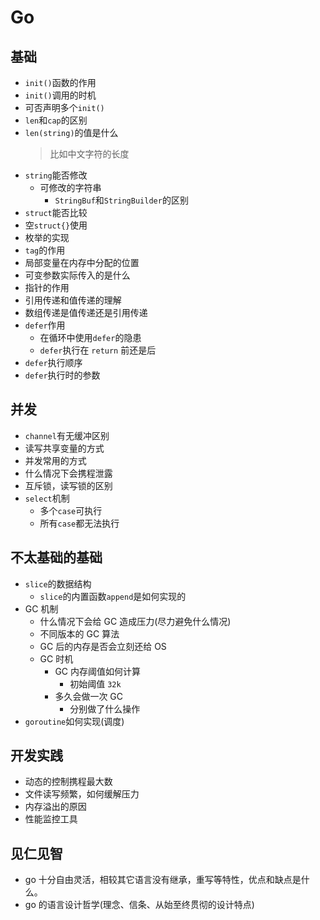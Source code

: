 # Go

## 基础

- `init()`函数的作用
- `init()`调用的时机
- 可否声明多个`init()`
- `len`和`cap`的区别
- `len(string)`的值是什么
  > 比如中文字符的长度
- `string`能否修改
  - 可修改的字符串
    - `StringBuf`和`StringBuilder`的区别
- `struct`能否比较
- 空`struct{}`使用
- 枚举的实现
- `tag`的作用
- 局部变量在内存中分配的位置
- 可变参数实际传入的是什么
- 指针的作用
- 引用传递和值传递的理解
- 数组传递是值传递还是引用传递
- `defer`作用
  - 在循环中使用`defer`的隐患
  - `defer`执行在 `return` 前还是后
- `defer`执行顺序
- `defer`执行时的参数

## 并发

- `channel`有无缓冲区别
- 读写共享变量的方式
- 并发常用的方式
- 什么情况下会携程泄露
- 互斥锁，读写锁的区别
- `select`机制
  - 多个`case`可执行
  - 所有`case`都无法执行

## 不太基础的基础

- `slice`的数据结构
  - `slice`的内置函数`append`是如何实现的
- GC 机制
  - 什么情况下会给 GC 造成压力(尽力避免什么情况)
  - 不同版本的 GC 算法
  - GC 后的内存是否会立刻还给 OS
  - GC 时机
    - GC 内存阈值如何计算
      - 初始阈值 `32k`
    - 多久会做一次 GC
      - 分别做了什么操作
- `goroutine`如何实现(调度)

## 开发实践

- 动态的控制携程最大数
- 文件读写频繁，如何缓解压力
- 内存溢出的原因
- 性能监控工具

## 见仁见智

- go 十分自由灵活，相较其它语言没有继承，重写等特性，优点和缺点是什么。
- go 的语言设计哲学(理念、信条、从始至终贯彻的设计特点)

